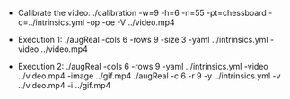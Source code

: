 - Calibrate the video:
	./calibration -w=9 -h=6 -n=55 -pt=chessboard -o=../intrinsics.yml -op -oe -V ../video.mp4
	
	
- Execution 1:
	./augReal -cols 6 -rows 9 -size 3 -yaml ../intrinsics.yml -video ../video.mp4
	
- Execution 2:
	./augReal -cols 6 -rows 9 -yaml ../intrinsics.yml -video ../video.mp4 -image ../gif.mp4
	./augReal -c 6 -r 9 -y ../intrinsics.yml -v ../video.mp4 -i ../gif.mp4
